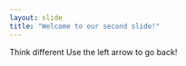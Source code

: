 ```yaml
---
layout: slide
title: "Welcome to our second slide!"
---
```

Think different
Use the left arrow to go back!
